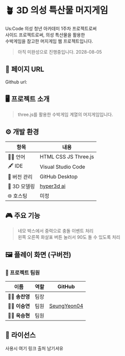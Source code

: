 # 🪴 3D 의성 특산물 머지게임 

Us:Code 의성 청년 아카데미 1주차 프로젝트로써  
사이드 프로젝트로써, 의성 특산물을 활용한  
수박게임을 참고한 머지게임 웹 프로젝트입니다.  
> 아직 미완성으로 진행중입니다. 2028-08-05  
  
## 🔗 페이지 URL 
Github url:  
  
## 🖥️ 프로젝트 소개

> three.js를 활용한 수박게임 계열의 머지게임입니다.  
  
## ⚙️ 개발 환경

| 항목            | 내용                      |
|-----------------|---------------------------|
| 🧑‍💻 언어       | HTML CSS JS Three.js |
| 🖋 IDE          | Visual Studio Code |
| 📁 버전 관리    | GitHub Desktop |
| 🧩 3D 모델링   | [hyper3d ai](https://hyper3d.ai/) |
| 🌐 호스팅 | 미정 | 
  
## 🎮 주요 기능

> 네모 박스에서 중력으로 충돌 이벤트 처리  
> 왼쪽 오른쪽 화살표 버튼 눌러서 90도 돌 수 있도록 처리  
  
## 🖼️ 플레이 화면 (구버전)
  
### 🌱 프로젝트 팀원 

| 이름       | 역할                | GitHub |
|------------|---------------------|---------|
| 👨‍💻 **송찬영** | 팀장 | |
| 👩‍💻 **이승연** | 팀원 | [SeungYeon04](https://github.com/SeungYeon04) | 
| 👨‍💻 **옥승현** | 팀원 | | 
    
## 📜 라이선스

사용시 여기 링크 출처 남기셔유  
